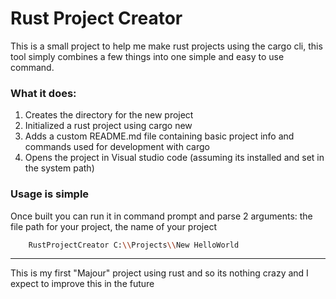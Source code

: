 # Rust Project Creator

This is a small project to help me make rust projects using the cargo cli, this tool simply combines a few things into one simple and easy to use command.

### What it does:

1. Creates the directory for the new project
2. Initialized a rust project using cargo new
3. Adds a custom README.md file containing basic project info and commands used for development with cargo
4. Opens the project in Visual studio code (assuming its installed and set in the system path)

### Usage is simple

Once built you can run it in command prompt and parse 2 arguments: the file path for your project, the name of your project

```bash
    RustProjectCreator C:\\Projects\\New HelloWorld
```

---

This is my first "Majour" project using rust and so its nothing crazy and I expect to improve this in the future
